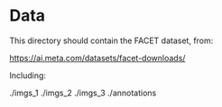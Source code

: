 # Data

This directory should contain the FACET dataset, from:

https://ai.meta.com/datasets/facet-downloads/

Including:

./imgs_1
./imgs_2
./imgs_3
./annotations